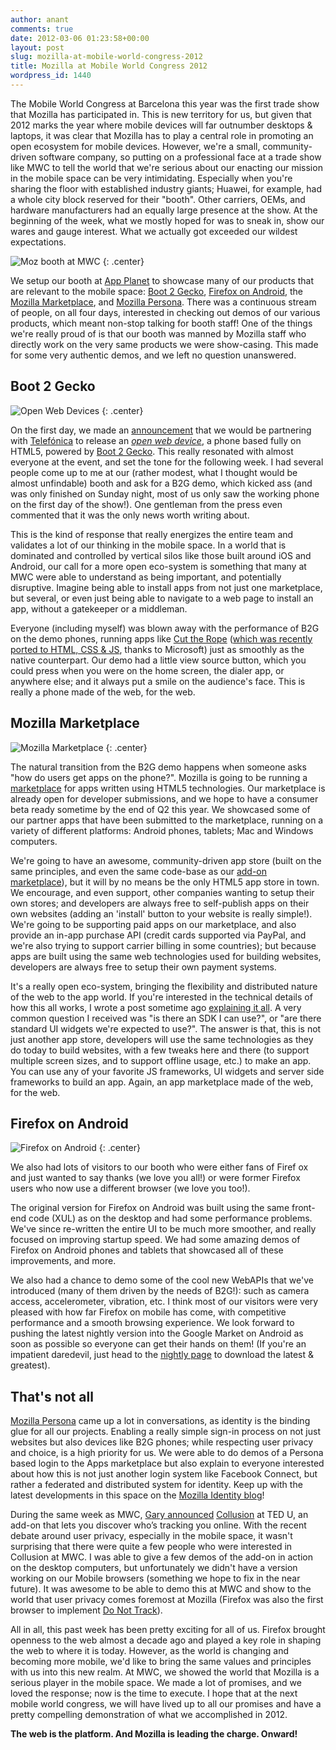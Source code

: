 ```yaml
---
author: anant
comments: true
date: 2012-03-06 01:23:58+00:00
layout: post
slug: mozilla-at-mobile-world-congress-2012
title: Mozilla at Mobile World Congress 2012
wordpress_id: 1440
---
```


The Mobile World Congress at Barcelona this year was the first trade show that Mozilla has participated in. This is new territory for us, but given that 2012 marks the year where mobile devices will far outnumber desktops & laptops, it was clear that Mozilla has to play a central role in promoting an open ecosystem for mobile devices. However, we're a small, community-driven software company, so putting on a professional face at a trade show like MWC to tell the world that we're serious about our enacting our mission in the mobile space can be very intimidating. Especially when you're sharing the floor with established industry giants; Huawei, for example, had a whole city block reserved for their "booth". Other carriers, OEMs, and hardware manufacturers had an equally large presence at the show. At the beginning of the week, what we mostly hoped for was to sneak in, show our wares and gauge interest. What we actually got exceeded our wildest expectations.

![Moz booth at MWC](/images/2012/mozbooth-mwc.jpg)
{: .center}

We setup our booth at [App Planet](http://www.mobileworldcongress.com/app-planet-overview.html) to showcase many of our products that are relevant to the mobile space: [Boot 2 Gecko](http://wiki.mozilla.org/B2G), [Firefox on Android](http://mozilla.org/mobile/), the [Mozilla Marketplace](http://mozilla.org/apps/), and [Mozilla Persona](http://mozilla.org/persona/). There was a continuous stream of people, on all four days, interested in checking out demos of our various products, which meant non-stop talking for booth staff! One of the things we're really proud of is that our booth was manned by Mozilla staff who directly work on the very same products we were show-casing. This made for some very authentic demos, and we left no question unanswered.

## Boot 2 Gecko

![Open Web Devices](/images/2012/open-web-devices.jpg)
{: .center}

On the first day, we made an [announcement](https://blog.mozilla.com/blog/2012/02/27/mozilla-in-mobile-the-web-is-the-platform/) that we would be partnering with [Telefónica](http://www.forbes.com/companies/telefonica/) to release an _[open web device](http://openwebdevice.com/)_, a phone based fully on HTML5, powered by [Boot 2 Gecko](https://wiki.mozilla.org/B2G). This really resonated with almost everyone at the event, and set the tone for the following week. I had several people come up to me at our (rather modest, what I thought would be almost unfindable) booth and ask for a B2G demo, which kicked ass (and was only finished on Sunday night, most of us only saw the working phone on the first day of the show!). One gentleman from the press even commented that it was the only news worth writing about.

This is the kind of response that really energizes the entire team and validates a lot of our thinking in the mobile space. In a world that is dominated and controlled by vertical silos like those built around iOS and Android, our call for a more open eco-system is something that many at MWC were able to understand as being important, and potentially disruptive. Imagine being able to install apps from not just one marketplace, but several, or even just being able to navigate to a web page to install an app, without a gatekeeper or a middleman.

Everyone (including myself) was blown away with the performance of B2G on the demo phones, running apps like [Cut the Rope](http://cuttherope.ie/) ([which was recently ported to HTML, CSS & JS](http://www.cuttherope.ie/dev/), thanks to Microsoft) just as smoothly as the native counterpart. Our demo had a little view source button, which you could press when you were on the home screen, the dialer app, or anywhere else; and it always put a smile on the audience's face. This is really a phone made of the web, for the web.

## Mozilla Marketplace

![Mozilla Marketplace](/images/2012/marketplace.jpg)
{: .center}

The natural transition from the B2G demo happens when someone asks "how do users get apps on the phone?". Mozilla is going to be running a [marketplace](http://marketplace.mozilla.org/) for apps written using HTML5 technologies. Our marketplace is already open for developer submissions, and we hope to have a consumer beta ready sometime by the end of Q2 this year. We showcased some of our partner apps that have been submitted to the marketplace, running on a variety of different platforms: Android phones, tablets; Mac and Windows computers.

We're going to have an awesome, community-driven app store (built on the same principles, and even the same code-base as our [add-on marketplace](http://addons.mozilla.org/)), but it will by no means be the only HTML5 app store in town. We encourage, and even support, other companies wanting to setup their own stores; and developers are always free to self-publish apps on their own websites (adding an 'install' button to your website is really simple!). We're going to be supporting paid apps on our marketplace, and also provide an in-app purchase API (credit cards supported via PayPal, and we're also trying to support carrier billing in some countries); but because apps are built using the same web technologies used for building websites, developers are always free to setup their own payment systems.

It's a really open eco-system, bringing the flexibility and distributed nature of the web to the app world. If you're interested in the technical details of how this all works, I wrote a post sometime ago [explaining it all](http://kix.in/2011/12/15/behind-the-mozilla-apps-developer-preview/). A very common question I received was "is there an SDK I can use?", or "are there standard UI widgets we're expected to use?". The answer is that, this is not just another app store, developers will use the same technologies as they do today to build websites, with a few tweaks here and there (to support multiple screen sizes, and to support offline usage, etc.) to make an app. You can use any of your favorite JS frameworks, UI widgets and server side frameworks to build an app. Again, an app marketplace made of the web, for the web.

## Firefox on Android

![Firefox on Android](/images/2012/ff-on-android.jpg)
{: .center}

We also had lots of visitors to our booth who were either fans of Firef
ox and just wanted to say thanks (we love you all!) or were former Firefox users who now use a different browser (we love you too!).

The original version for Firefox on Android was built using the same front-end code (XUL) as on the desktop and had some performance problems. We've since re-written the entire UI to be much more smoother, and really focused on improving startup speed. We had some amazing demos of Firefox on Android phones and tablets that showcased all of these improvements, and more.

We also had a chance to demo some of the cool new WebAPIs that we've introduced (many of them driven by the needs of B2G!): such as camera access, accelerometer, vibration, etc. I think most of our visitors were very pleased with how far Firefox on mobile has come, with competitive performance and a smooth browsing experience. We look forward to pushing the latest nightly version into the Google Market on Android as soon as possible so everyone can get their hands on them! (If you're an impatient daredevil, just head to the [nightly page](http://nightly.mozilla.org/) to download the latest & greatest).

## That's not all

[Mozilla Persona](http://mozilla.org/persona/) came up a lot in conversations, as identity is the binding glue for all our projects. Enabling a really simple sign-in process on not just websites but also devices like B2G phones; while respecting user privacy and choice, is a high priority for us. We were able to do demos of a Persona based login to the Apps marketplace but also explain to everyone interested about how this is not just another login system like Facebook Connect, but rather a federated and distributed system for identity. Keep up with the latest developments in this space on the [Mozilla Identity blog](http://identity.mozilla.com/)!

During the same week as MWC, [Gary announced](http://blog.ted.com/2012/02/28/meet-collusion-announced-today-onstage-at-ted-u/) [Collusion](https://www.mozilla.org/en-US/collusion/) at TED U, an add-on that lets you discover who’s tracking you online. With the recent debate around user privacy, especially in the mobile space, it wasn't surprising that there were quite a few people who were interested in Collusion at MWC. I was able to give a few demos of the add-on in action on the desktop computers, but unfortunately we didn't have a version working on our Mobile browsers (something we hope to fix in the near future). It was awesome to be able to demo this at MWC and show to the world that user privacy comes foremost at Mozilla (Firefox was also the first browser to implement [Do Not Track](http://donottrack.us/)).

All in all, this past week has been pretty exciting for all of us. Firefox brought openness to the web almost a decade ago and played a key role in shaping the web to where it is today. However, as the world is changing and becoming more mobile, we'd like to bring the same values and principles with us into this new realm. At MWC, we showed the world that Mozilla is a serious player in the mobile space. We made a lot of promises, and we loved the response; now is the time to execute. I hope that at the next mobile world congress, we will have lived up to all our promises and have a pretty compelling demonstration of what we accomplished in 2012.

**The web is the platform. And Mozilla is leading the charge. Onward!**
